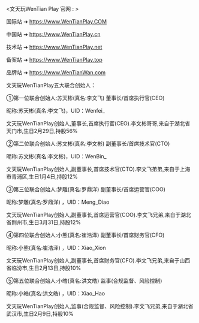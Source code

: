 <文天玩WenTian Play 官网 : >

 国际站 ➔ https://www.WenTianPlay.COM

 中国站 ➔ https://www.WenTianPlay.cn

 技术站 ➔ https://www.WenTianPlay.net

 备案站 ➔ https://www.WenTianPlay.top

 品牌站 ➔ https://www.WenTianWan.com
 
文天玩WenTianPlay五大联合创始人： 

①第一位联合创始人:苏天彬(真名:李文飞) 董事长/首席执行官(CEO)

昵称:苏天彬(真名:李文飞)，UID：Wenfei_

文天玩WenTianPlay创始人,董事长,首席执行官(CEO).李文彬哥哥,来自于湖北省天门市,生日2月29日,持股56%

②第二位联合创始人:苏文彬(真名:李文彬) 副董事长/首席技术官(CTO)

昵称:苏文彬(真名:李文彬)，UID：WenBin_

文天玩WenTianPlay创始人,副董事长,首席技术官(CTO).李文飞弟弟,来自于上海市青浦区,生日1月4日,持股12%

③第三位联合创始人:梦雕(真名:罗鼎洋) 副董事长/首席运营官(COO)

昵称:梦雕(真名:罗鼎洋) ，UID：Meng_Diao

文天玩WenTianPlay创始人,副董事长,首席运营官(COO).李文飞兄弟,来自于湖北省荆州市,生日3月31日,持股12%

④第四位联合创始人:小熊(真名:崔浩泽) 副董事长/首席财务官(CFO)

昵称:小熊(真名:崔浩泽) ，UID：Xiao_Xion

文天玩WenTianPlay创始人,副董事长,首席财务官(CFO).李文飞兄弟,来自于山西省临汾市,生日2月13日,持股10%

⑤第五位联合创始人:小皓(真名:洪文皓) 监事(合规监督、风险控制)

昵称:小皓(真名:洪文皓) ，UID：Xiao_Hao

文天玩WenTianPlay创始人,监事(合规监督、风险控制).李文飞兄弟,来自于湖北省武汉市,生日2月9日,持股10%
